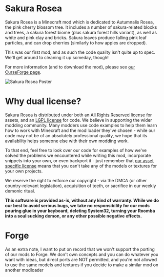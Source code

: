 # Sakura Rosea

Sakura Rosea is a Minecraft mod which is dedicated to Autumnalis Rosea, the pink cherry blossom tree. It includes
a number of sakura-related blocks and trees, a sakura forest biome (plus sakura forest hills variant), as well as
white and pink clay and bricks. Sakura leaves produce falling pink leaf particles, and can drop cherries
(similarly to how apples are dropped).

This was our first mod, and as such the code quality isn't quite up to spec. We'll get around to cleaning
it up someday, though!

For more information (and to download the mod), please see 
[our CurseForge page](https://www.curseforge.com/minecraft/mc-mods/sakura-rosea).
 
![Sakura Rosea Poster](https://i.imgur.com/2U62ZuU.png)

# Why dual license?

Sakura Rosea is distributed under both an [All Rights Reserved](LICENSE.ASSETS.md) license for assets,
and an [LGPL license](LICENSE.CODE.md) for code.
We believe in supporting the wider modding community. Many modders use code examples 
to help them learn how to work with Minecraft and the mod loader they've chosen - 
while our code may not be of an absolutely professional quality, 
we hope that its availability helps someone else with their own modding work. 

To that end, feel free to look over our code for examples of how we've solved 
the problems we encountered while writing this mod, incorporate snippets into your own,
or even backport it - just remember that [our asset specific license](LICENSE.ASSETS.md) 
means that you can't take any of the models or textures for your own projects.

We reserve the right to enforce our copyright - via the DMCA (or other country-relevant legislation), 
acquisition of teeth, or sacrifice in our weekly demonic ritual.

**This software is provided as-is, without any kind of warranty. While we do our best to avoid serious bugs,
we take no responsibility for our mods pouring glue in your keyboard, deleting System32, turning your Roomba
into a soul sucking demon, or any other possible negative effects.**

# Forge

As an extra note, I want to put on record that we won't support the porting of our mods to Forge.
We don't own concepts and you can do whatever you want with ideas, but direct ports are NOT 
permitted, and you're not allowed to use the same models and textures if you decide
to make a similar mod on another modloader
